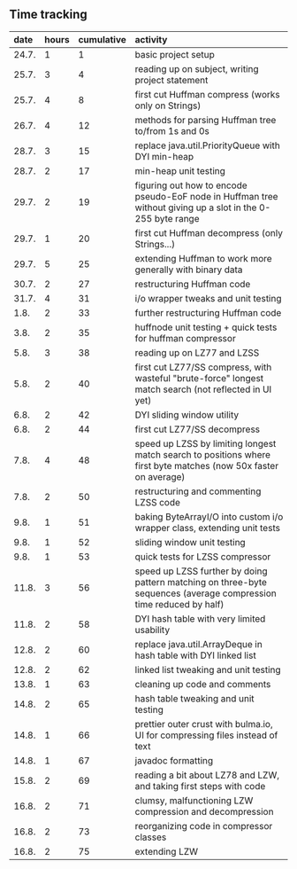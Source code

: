 ## Time tracking

| date | hours | cumulative | activity |
|:-----|:------|:-----------|:---------|
| 24.7. | 1 | 1 | basic project setup |
| 25.7. | 3 | 4 | reading up on subject, writing project statement |
| 25.7. | 4 | 8 | first cut Huffman compress (works only on Strings) |
| 26.7. | 4 | 12 | methods for parsing Huffman tree to/from 1s and 0s |
| 28.7. | 3 | 15 | replace java.util.PriorityQueue with DYI min-heap |
| 28.7. | 2 | 17 | min-heap unit testing |
| 29.7. | 2 | 19 | figuring out how to encode pseudo-EoF node in Huffman tree without giving up a slot in the 0-255 byte range |
| 29.7. | 1 | 20 | first cut Huffman decompress (only Strings...) |
| 29.7. | 5 | 25 | extending Huffman to work more generally with binary data |
| 30.7. | 2 | 27 | restructuring Huffman code |
| 31.7. | 4 | 31 | i/o wrapper tweaks and unit testing |
| 1.8. | 2 | 33 | further restructuring Huffman code |
| 3.8. | 2 | 35 | huffnode unit testing + quick tests for huffman compressor |
| 5.8. | 3 | 38 | reading up on LZ77 and LZSS |
| 5.8. | 2 | 40 | first cut LZ77/SS compress, with wasteful "brute-force" longest match search (not reflected in UI yet) |
| 6.8. | 2 | 42 | DYI sliding window utility |
| 6.8. | 2 | 44 | first cut LZ77/SS decompress |
| 7.8. | 4 | 48 | speed up LZSS by limiting longest match search to positions where first byte matches (now 50x faster on average) |
| 7.8. | 2 | 50 | restructuring and commenting LZSS code |
| 9.8. | 1 | 51 | baking ByteArrayI/O into custom i/o wrapper class, extending unit tests |
| 9.8. | 1 | 52 | sliding window unit testing |
| 9.8. | 1 | 53 | quick tests for LZSS compressor |
| 11.8. | 3 | 56 | speed up LZSS further by doing pattern matching on three-byte sequences (average compression time reduced by half) |
| 11.8. | 2 | 58 | DYI hash table with very limited usability |
| 12.8. | 2 | 60 | replace java.util.ArrayDeque in hash table with DYI linked list |
| 12.8. | 2 | 62 | linked list tweaking and unit testing |
| 13.8. | 1 | 63 | cleaning up code and comments |
| 14.8. | 2 | 65 | hash table tweaking and unit testing |
| 14.8. | 1 | 66 | prettier outer crust with bulma.io, UI for compressing files instead of text |
| 14.8. | 1 | 67 | javadoc formatting |
| 15.8. | 2 | 69 | reading a bit about LZ78 and LZW, and taking first steps with code |
| 16.8. | 2 | 71 | clumsy, malfunctioning LZW compression and decompression |
| 16.8. | 2 | 73 | reorganizing code in compressor classes |
| 16.8. | 2 | 75 | extending LZW |
